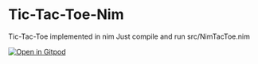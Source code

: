 # Tic-Tac-Toe-Nim
Tic-Tac-Toe implemented in nim
Just compile and run src/NimTacToe.nim

[![Open in Gitpod](https://gitpod.io/button/open-in-gitpod.svg)](https://gitpod.io/#https://github.com/JesterOrNot/Nim-Tac-Toe)

